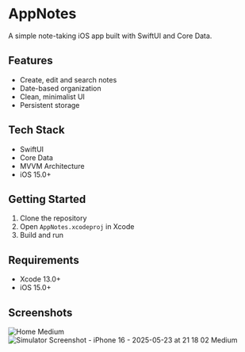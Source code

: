 # AppNotes

A simple note-taking iOS app built with SwiftUI and Core Data.

## Features

- Create, edit and search notes
- Date-based organization
- Clean, minimalist UI
- Persistent storage

## Tech Stack

- SwiftUI
- Core Data
- MVVM Architecture
- iOS 15.0+

## Getting Started

1. Clone the repository
2. Open `AppNotes.xcodeproj` in Xcode
3. Build and run

## Requirements

- Xcode 13.0+
- iOS 15.0+

## Screenshots
![Home Medium](https://github.com/user-attachments/assets/c623d579-82c6-4699-9a28-0d2b61f1feb8)
![Simulator Screenshot - iPhone 16 - 2025-05-23 at 21 18 02 Medium](https://github.com/user-attachments/assets/9d45bf1b-0b75-46bc-9b2f-a6acbf2cfaa3)


